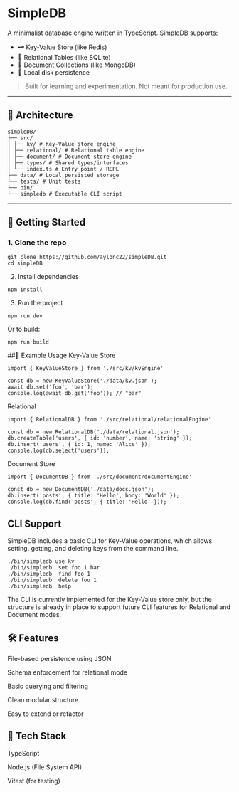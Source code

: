 # SimpleDB

A minimalist database engine written in TypeScript. SimpleDB supports:

- 🗝️ Key-Value Store (like Redis)
- 🧮 Relational Tables (like SQLite)
- 📄 Document Collections (like MongoDB)
- 💾 Local disk persistence

> Built for learning and experimentation. Not meant for production use.

---

## 🧱 Architecture

```
simpleDB/
├── src/
│ ├── kv/ # Key-Value store engine
│ ├── relational/ # Relational table engine
│ ├── document/ # Document store engine
│ ├── types/ # Shared types/interfaces
│ └── index.ts # Entry point / REPL
├── data/ # Local persisted storage
└── tests/ # Unit tests
└── bin/
└── simpledb # Executable CLI script
```

---

## 🚀 Getting Started

### 1. Clone the repo

```
git clone https://github.com/aylonc22/simpleDB.git
cd simpleDB
```
2. Install dependencies
```
npm install
```
3. Run the project
```
npm run dev
```
Or to build:

```
npm run build
```
##🧪 Example Usage
Key-Value Store
```
import { KeyValueStore } from './src/kv/kvEngine'

const db = new KeyValueStore('./data/kv.json');
await db.set('foo', 'bar');
console.log(await db.get('foo')); // "bar"
```
Relational
```
import { RelationalDB } from './src/relational/relationalEngine'

const db = new RelationalDB('./data/relational.json');
db.createTable('users', { id: 'number', name: 'string' });
db.insert('users', { id: 1, name: 'Alice' });
console.log(db.select('users'));
```
Document Store
```
import { DocumentDB } from './src/document/documentEngine'

const db = new DocumentDB('./data/docs.json');
db.insert('posts', { title: 'Hello', body: 'World' });
console.log(db.find('posts', { title: 'Hello' }));
```

## CLI Support
SimpleDB includes a basic CLI for Key-Value operations, which allows setting, getting, and deleting keys from the command line.
```
./bin/simpledb use kv
./bin/simpledb  set foo 1 bar
./bin/simpledb  find foo 1
./bin/simpledb  delete foo 1
./bin/simpledb  help
```
The CLI is currently implemented for the Key-Value store only, but the structure is already in place to support future CLI features for Relational and Document modes.

## 🛠 Features
File-based persistence using JSON

Schema enforcement for relational mode

Basic querying and filtering

Clean modular structure

Easy to extend or refactor

## 🧰 Tech Stack
TypeScript

Node.js (File System API)

Vitest (for testing)
